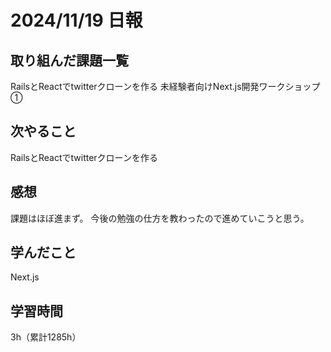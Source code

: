 # 2024/11/19 日報
## 取り組んだ課題一覧
RailsとReactでtwitterクローンを作る
未経験者向けNext.js開発ワークショップ①

## 次やること
RailsとReactでtwitterクローンを作る

## 感想
課題はほぼ進まず。
今後の勉強の仕方を教わったので進めていこうと思う。


## 学んだこと
Next.js



## 学習時間
3h（累計1285h）
